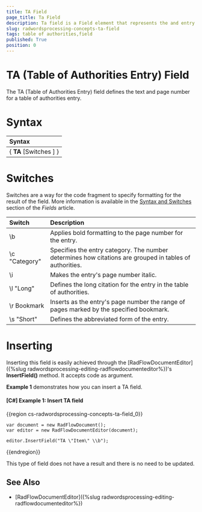 ```yaml
---
title: TA Field
page_title: Ta Field
description: Ta field is a Field element that represents the and entry in the Table of Authorities.
slug: radwordsprocessing-concepts-ta-field
tags: table of authorities,field
published: True
position: 0
---
```

# TA (Table of Authorities Entry) Field 

The TA (Table of Authorities Entry) field defines the text and page number for a table of authorities entry.

# Syntax

| Syntax   |
| :---     	 |
| { **TA** [Switches ] }|    


# Switches 

Switches are a way for the code fragment to specify formatting for the result of the field. More information is available in the [Syntax and Switches](https://docs.telerik.com/devtools/document-processing/libraries/radwordsprocessing/concepts/fields/fields#syntax-and-switches) section of the _Fields_ article.

| Switch                 | Description                        |
| :---                   | :---                               |
|\\b  |Applies bold formatting to the page number for the entry. |
|\\c "Category" |Specifies the entry category. The number determines how citations are grouped in tables of authorities.|
|\\i |Makes the entry's page number italic.|
|\\l "Long"|Defines the long citation for the entry in the table of authorities.|
|\\r Bookmark|Inserts as the entry's page number the range of pages marked by the specified bookmark.|
|\\s "Short"|Defines the abbreviated form of the entry.| 
# Inserting

Inserting this field is easily achieved through the [RadFlowDocumentEditor]({%slug radwordsprocessing-editing-radflowdocumenteditor%})'s __InsertField()__ method. It accepts code as argument.

__Example 1__ demonstrates how you can insert a TA field.
        

#### __[C#] Example 1: Insert TA field__

{{region cs-radwordsprocessing-concepts-ta-field_0}}

    var document = new RadFlowDocument();
    var editor = new RadFlowDocumentEditor(document);

    editor.InsertField("TA \"Item\" \\b");

{{endregion}}

This type of field does not have a result and there is no need to be updated. 

## See Also 

* [RadFlowDocumentEditor]({%slug radwordsprocessing-editing-radflowdocumenteditor%})